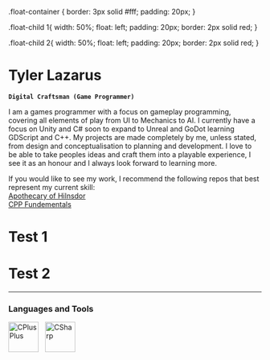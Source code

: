 .float-container {
    border: 3px solid #fff;
    padding: 20px;
}

.float-child 1{
    width: 50%;
    float: left;
    padding: 20px;
    border: 2px solid red;
} 

.float-child 2{
    width: 50%;
    float: left;
    padding: 20px;
    border: 2px solid red;
} 

# Tyler Lazarus 
**`Digital Craftsman (Game Programmer)`**

I am a games programmer with a focus on gameplay programming, covering all elements of play from UI to Mechanics to AI. I currently have a focus on Unity and C# soon to expand to Unreal and GoDot learning GDScript and C++. My projects are made completely by me, unless stated, from design and conceptualisation to planning and development. I love to be able to take peoples ideas and craft them into a playable experience, I see it as an honour and I always look forward to learning more.  

If you would like to see my work, I recommend the following repos that best represent my current skill:  
<a href= "https://github.com/TSGameDev/AOH-CodeSnippet">Apothecary of Hilnsdor</a>  
<a href= "https://github.com/TSGameDev/CPP_Fundamentals">CPP Fundementals</a>  

<div class="float-container">
  <div class="float-child 1">
    <h1> Test 1
    </h1>
    <p>
    </p>
  </div>
  <div class="float-child 2">
    <h1> Test 2
    </h1>
    <p>
    </p>
  </div>
</div>

---
### Languages and Tools
<img align="left" alt="CPlusPlus" width="60px" style="padding-right:10px;" src="https://cdn.jsdelivr.net/gh/devicons/devicon/icons/cplusplus/cplusplus-original.svg" />
<img align="left" alt="CSharp" width="60px" style="padding-right:10px;" src="https://cdn.jsdelivr.net/gh/devicons/devicon/icons/csharp/csharp-original.svg" />


<!--
**TSGameDev/TSGameDev** is a ✨ _special_ ✨ repository because its `README.md` (this file) appears on your GitHub profile.

Here are some ideas to get you started:

- 🔭 I’m currently working on ...
- 🌱 I’m currently learning ...
- 👯 I’m looking to collaborate on ...
- 🤔 I’m looking for help with ...
- 💬 Ask me about ...
- 📫 How to reach me: ...
- 😄 Pronouns: ...
- ⚡ Fun fact: ...
-->
